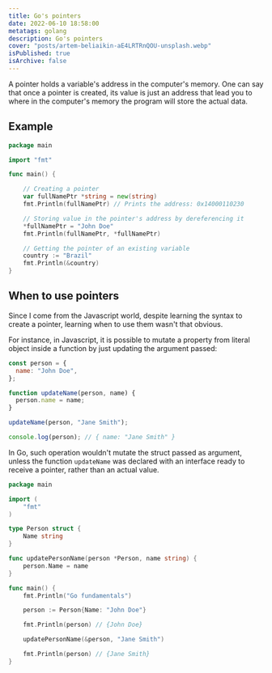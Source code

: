```yaml
---
title: Go's pointers
date: 2022-06-10 18:58:00
metatags: golang
description: Go's pointers
cover: "posts/artem-beliaikin-aE4LRTRnQOU-unsplash.webp"
isPublished: true
isArchive: false
---
```


A pointer holds a variable's address in the computer's memory. One can say that once a pointer is created, its value is just an address that lead you to where in the computer's memory the program will store the actual data.

## Example

```go
package main

import "fmt"

func main() {

	// Creating a pointer
	var fullNamePtr *string = new(string)
	fmt.Println(fullNamePtr) // Prints the address: 0x14000110230

	// Storing value in the pointer's address by dereferencing it
	*fullNamePtr = "John Doe"
	fmt.Println(fullNamePtr, *fullNamePtr)

	// Getting the pointer of an existing variable
	country := "Brazil"
	fmt.Println(&country)
}
```

## When to use pointers

Since I come from the Javascript world, despite learning the syntax to create a pointer, learning when to use them wasn't that obvious.

For instance, in Javascript, it is possible to mutate a property from literal object inside a function by just updating the argument passed:

```javascript
const person = {
  name: "John Doe",
};

function updateName(person, name) {
  person.name = name;
}

updateName(person, "Jane Smith");

console.log(person); // { name: "Jane Smith" }
```

In Go, such operation wouldn't mutate the struct passed as argument, unless the function `updateName` was declared with an interface ready to receive a pointer, rather than an actual value.

```go
package main

import (
	"fmt"
)

type Person struct {
	Name string
}

func updatePersonName(person *Person, name string) {
	person.Name = name
}

func main() {
	fmt.Println("Go fundamentals")

	person := Person{Name: "John Doe"}

	fmt.Println(person) // {John Doe}

	updatePersonName(&person, "Jane Smith")

	fmt.Println(person) // {Jane Smith}
}

```
